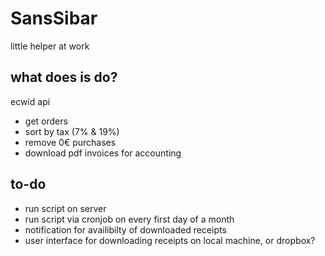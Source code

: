 # SansSibar

little helper at work

## what does is do?

ecwid api
- get orders
- sort by tax (7% & 19%)
- remove 0€ purchases
- download pdf invoices for accounting

## to-do
- run script on server
- run script via cronjob on every first day of a month
- notification for availibilty of downloaded receipts
- user interface for downloading receipts on local machine, or dropbox?